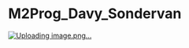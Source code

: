 # M2Prog_Davy_Sondervan


[![Uploading image.png…]()](https://tenor.com/view/blackbeard-blackbeard-writing-taking-notes-writing-gif-17583038544116987898)
